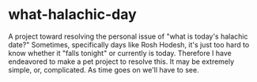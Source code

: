 # what-halachic-day
A project toward resolving the personal issue of "what is today's halachic date?"
Sometimes, specifically days like Rosh Hodesh, it's just too hard to know whether it "falls tonight" or currently is today. Therefore I have endeavored to make a pet project to resolve this. It may be extremely simple, or, complicated. As time goes on we'll have to see.
